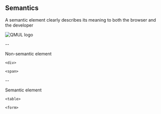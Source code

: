 ## Semantics

A semantic element clearly describes its meaning to both the browser and the developer

![QMUL logo](https://www.w3schools.com/html/img_sem_elements.gif)

--

Non-semantic element

```
<div>
```

```
<span>
```

--

Semantic element

```
<table>
```

```
<form>
```
